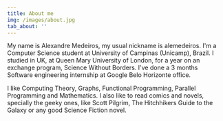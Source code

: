 ```yaml
---
title: About me
img: /images/about.jpg
tab_about: ''
---
```


My name is Alexandre Medeiros, my usual nickname is alemedeiros. I'm a Computer Science student at University of Campinas (Unicamp), Brazil. I studied in UK, at Queen Mary University of London, for a year on an exchange program, Science Without Borders. I've done a 3 months Software engineering internship at Google Belo Horizonte office.

I like Computing Theory, Graphs, Functional Programming, Parallel Programming and Mathematics. I also like to read comics and novels, specially the geeky ones, like Scott Pilgrim, The Hitchhikers Guide to the Galaxy or any good Science Fiction novel.
